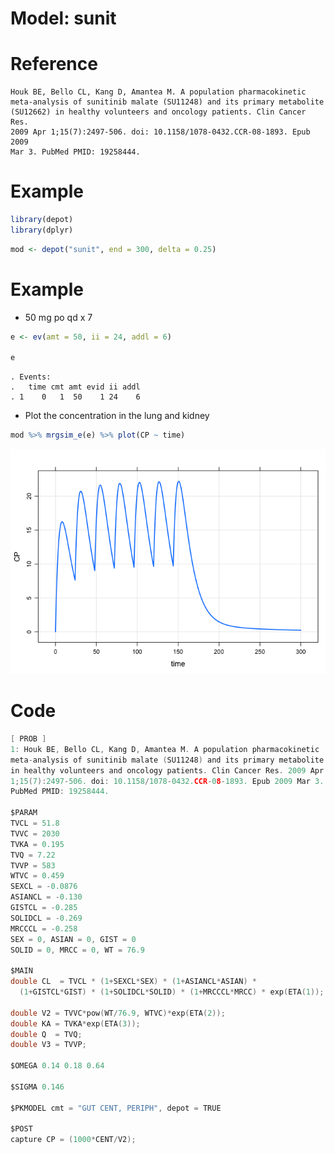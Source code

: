 Model: sunit
================

# Reference

    Houk BE, Bello CL, Kang D, Amantea M. A population pharmacokinetic
    meta-analysis of sunitinib malate (SU11248) and its primary metabolite
    (SU12662) in healthy volunteers and oncology patients. Clin Cancer Res. 
    2009 Apr 1;15(7):2497-506. doi: 10.1158/1078-0432.CCR-08-1893. Epub 2009 
    Mar 3. PubMed PMID: 19258444.

# Example

``` r
library(depot)
library(dplyr)
```

``` r
mod <- depot("sunit", end = 300, delta = 0.25)
```

# Example

  - 50 mg po qd x 7

<!-- end list -->

``` r
e <- ev(amt = 50, ii = 24, addl = 6)

e
```

    . Events:
    .   time cmt amt evid ii addl
    . 1    0   1  50    1 24    6

  - Plot the concentration in the lung and kidney

<!-- end list -->

``` r
mod %>% mrgsim_e(e) %>% plot(CP ~ time)
```

![](sunit_files/figure-gfm/unnamed-chunk-4-1.png)<!-- -->

# Code

``` c
[ PROB ]
1: Houk BE, Bello CL, Kang D, Amantea M. A population pharmacokinetic
meta-analysis of sunitinib malate (SU11248) and its primary metabolite (SU12662) 
in healthy volunteers and oncology patients. Clin Cancer Res. 2009 Apr
1;15(7):2497-506. doi: 10.1158/1078-0432.CCR-08-1893. Epub 2009 Mar 3. 
PubMed PMID: 19258444.

$PARAM
TVCL = 51.8
TVVC = 2030
TVKA = 0.195
TVQ = 7.22
TVVP = 583
WTVC = 0.459
SEXCL = -0.0876
ASIANCL = -0.130
GISTCL = -0.285
SOLIDCL = -0.269
MRCCCL = -0.258
SEX = 0, ASIAN = 0, GIST = 0
SOLID = 0, MRCC = 0, WT = 76.9

$MAIN
double CL  = TVCL * (1+SEXCL*SEX) * (1+ASIANCL*ASIAN) * 
  (1+GISTCL*GIST) * (1+SOLIDCL*SOLID) * (1+MRCCCL*MRCC) * exp(ETA(1));

double V2 = TVVC*pow(WT/76.9, WTVC)*exp(ETA(2));
double KA = TVKA*exp(ETA(3));
double Q  = TVQ;
double V3 = TVVP;

$OMEGA 0.14 0.18 0.64

$SIGMA 0.146

$PKMODEL cmt = "GUT CENT, PERIPH", depot = TRUE

$POST
capture CP = (1000*CENT/V2);
```
